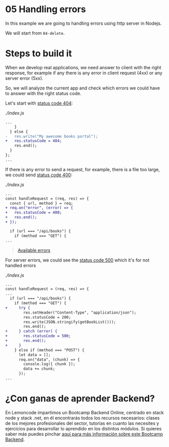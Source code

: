 # 05 Handling errors

In this example we are going to handling errors using http server in Nodejs.

We will start from `04-delete`.

# Steps to build it

When we develop real applications, we need answer to client with the right response, for example if any there is any error in client request (4xx) or any server error (5xx).

So, we will analyze the current app and check which errors we could have to answer with the right status code.

Let's start with [status code 404](https://developer.mozilla.org/en-US/docs/Web/HTTP/Status/404):

_./index.js_

```diff
...
    }
  } else {
-   res.write("My awesome books portal");
+   res.statusCode = 404;
    res.end();
  }
};
...

```

If there is any error to send a request, for example, there is a file too large, we could send [status code 400](https://developer.mozilla.org/en-US/docs/Web/HTTP/Status/400):

_./index.js_

```diff
...
const handleRequest = (req, res) => {
  const { url, method } = req;
+ req.on("error", (error) => {
+   res.statusCode = 400;
+   res.end();
+ });

  if (url === "/api/books") {
    if (method === "GET") {
...

```

> [Available errors](https://nodejs.org/api/errors.html)

For server errors, we could see the [status code 500](https://developer.mozilla.org/en-US/docs/Web/HTTP/Status/500) which it's for not handled errors

_./index.js_

```diff
...
const handleRequest = (req, res) => {
...
  if (url === "/api/books") {
    if (method === "GET") {
+     try {
        res.setHeader("Content-Type", "application/json");
        res.statusCode = 200;
        res.write(JSON.stringify(getBookList()));
        res.end();
+     } catch (error) {
+       res.statusCode = 500;
+       res.end();
+     }
    } else if (method === "POST") {
      let data = [];
      req.on("data", (chunk) => {
        console.log({ chunk });
        data += chunk;
      });
...

```

# ¿Con ganas de aprender Backend?

En Lemoncode impartimos un Bootcamp Backend Online, centrado en stack node y stack .net, en él encontrarás todos los recursos necesarios: clases de los mejores profesionales del sector, tutorías en cuanto las necesites y ejercicios para desarrollar lo aprendido en los distintos módulos. Si quieres saber más puedes pinchar [aquí para más información sobre este Bootcamp Backend](https://lemoncode.net/bootcamp-backend#bootcamp-backend/banner).
